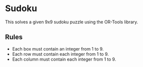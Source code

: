 ﻿# Sudoku
This solves a given 9x9 sudoku puzzle using the OR-Tools library.

## Rules
- Each box must contain an integer from 1 to 9.
- Each row must contain each integer from 1 to 9.
- Each column must contain each integer from 1 to 9.